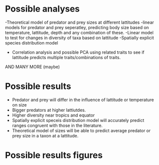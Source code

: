 # Possible analyses
-Theoretical model of predator and prey sizes at different lattitudes 
-linear models for predator and prey seperatley, predicting body size based on temperature, lattitude, depth and any combination of these. 
-Linear model to test for changes in diversity of taxa based on lattitude
-Spatially explicit species distribution model 
- Correlation analysis and possible PCA using related traits to see if lattitude predicts multiple traits/combinations of traits. 

AND MANY MORE (maybe)


# Possible results
- Predator and prey will differ in the influence of lattitude or temperature on size 
- Bigger predators at higher lattiutdes. 
- Higher diversity near tropics and equator 
- Spatially explicit speceis distribution model will accurately predict ranges congruent with those in the literature. 
- Theoretical model of sizes will be able to predict average predator or prey size in a taxon at a lattitude. 


# Possible results figures









